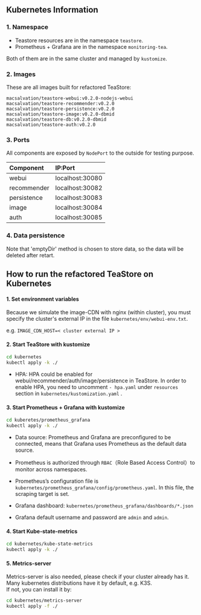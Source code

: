 ## Kubernetes Information

### 1. Namespace

- Teastore resources are in the namespace `teastore`.
- Prometheus + Grafana are in the namespace `monitoring-tea`.

Both of them are in the same cluster and managed by `kustomize`.

### 2. Images

These are all images built for refactored TeaStore:

```
macsalvation/teastore-webui:v0.2.0-nodejs-webui
macsalvation/teastore-recommender:v0.2.0
macsalvation/teastore-persistence:v0.2.0
macsalvation/teastore-image:v0.2.0-dbmid
macsalvation/teastore-db:v0.2.0-dbmid
macsalvation/teastore-auth:v0.2.0
```

### 3. Ports

All components are exposed by `NodePort` to the outside for testing purpose.

| Component   | IP:Port         |
| :---------- | :-------------- |
| webui       | localhost:30080 |
| recommender | localhost:30082 |
| persistence | localhost:30083 |
| image       | localhost:30084 |
| auth        | localhost:30085 |

### 4. Data persistence

Note that 'emptyDir' method is chosen to store data, so the data will be deleted after retart.

## How to run the refactored TeaStore on Kubernetes

#### 1. Set environment variables

Because we simulate the image-CDN with nginx (within cluster), you must specify the cluster's external IP in the file `kubernetes/env/webui-env.txt`.

e.g. `IMAGE_CDN_HOST=< cluster external IP >`

#### 2. Start TeaStore with kustomize

```bash
cd kubernetes
kubectl apply -k ./
```

- HPA: HPA could be enabled for webui/recommender/auth/image/persistence in TeaStore.
  In order to enable HPA, you need to uncomment `- hpa.yaml` under `resources` section in `kubernetes/kustomization.yaml` .

#### 3. Start Prometheus + Grafana with kustomize

```bash
cd kuberetes/prometheus_grafana
kubectl apply -k ./
```

- Data source: Prometheus and Grafana are preconfigured to be connected, means that Grafana uses Prometheus as the default data source.

- Prometheus is authorized through `RBAC`（Role Based Access Control）to monitor across namespaces.

- Prometheus’s configuration file is `kubernetes/prometheus_grafana/config/prometheus.yaml`. In this file, the scraping target is set.

- Grafana dashboard: `kubernetes/prometheus_grafana/dashboards/*.json`

- Grafana default username and password are `admin` and `admin`.

#### 4. Start Kube-state-metrics

```bash
cd kubernetes/kube-state-metrics
kubectl apply -k ./
```

#### 5. Metrics-server

Metrics-server is also needed, please check if your cluster already has it.<br/>
Many kubernetes distributions have it by default, e.g. K3S.<br/>
If not, you can install it by:

```bash
cd kubernetes/metrics-server
kubectl apply -f ./
```
